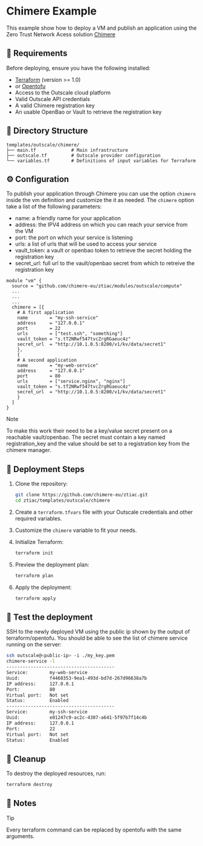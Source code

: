 # Chimere Example

This example show how to deploy a VM and publish an application using the Zero Trust Network Acess solution [Chimere](https://chimere.eu)
## 🧾 Requirements

Before deploying, ensure you have the following installed:

- [Terraform](https://www.terraform.io/downloads.html) (version >= 1.0)
- or [Opentofu](https://github.com/opentofu/opentofu)
- Access to the Outscale cloud platform
- Valid Outscale API credentials
- A valid Chimere registration key
- An usable OpenBao or Vault to retrieve the registration key


## 📁 Directory Structure

```
templates/outscale/chimere/
├── main.tf             # Main infrastructure
├── outscale.tf         # Outscale provider configuration
└── variables.tf        # Definitions of input variables for Terraform
```
## ⚙️ Configuration
To publish your application through Chimere you can use the option `chimere` inside the vm definition and customize the it as needed.
The `chimere` option take a list of the following parameters:
- name: a friendly name for your application
- address: the IPV4 address on which you can reach your service from the VM
- port: the port on which your service is listening
- urls: a list of urls that will be used to access your service
- vault_token: a vault or openbao token to retrieve the secret holding the registration key
- secret_url: full url to the vault/openbao secret from which to retreive the registration key  


```hcl
module "vm" {
  source = "github.com/chimere-eu/ztiac/modules/outscale/compute"
  ...
  ...
  ...
  chimere = [{
    # A first application
    name        = "my-ssh-service"
    address     = "127.0.0.1"
    port        = 22
    urls        = ["test.ssh", "something"]
    vault_token = "s.tT2NRwf547tvcZrgRGaeuc4z"
    secret_url  = "http://10.1.0.5:8200/v1/kv/data/secret1"
    },
    {
    # A second application
    name        = "my-web-service"
    address     = "127.0.0.1"
    port        = 80
    urls        = ["service.nginx", "nginx"]
    vault_token = "s.tT2NRwf547tvcZrgRGaeuc4z"
    secret_url  = "http://10.1.0.5:8200/v1/kv/data/secret1"
    }
  ]
}
```

>[!NOTE]
> To make this work their need to be a key/value secret present on a reachable vault/openbao.
> The secret must contain a key named registration_key and the value should be set to a registration key from the chimere manager. 

## 🚀 Deployment Steps

1. Clone the repository:
   ```bash
   git clone https://github.com/chimere-eu/ztiac.git
   cd ztiac/templates/outscale/chimere
   ```

2. Create a `terraform.tfvars` file with your Outscale credentials and other required variables.

3. Customize the `chimere` variable to fit your needs.

4. Initialize Terraform:
   ```bash
   terraform init
   ```

5. Preview the deployment plan:
   ```bash
   terraform plan
   ```

6. Apply the deployment:
   ```bash
   terraform apply
   ```

## 🧪 Test the deployment

SSH to the newly deployed VM using the public ip shown by the output of terraform/opentofu.
You should be able to see the list of chimere service running on the server: 

```bash
ssh outscale@<public-ip> -i ./my_key.pem
chimere-service -l
----------------------------------------
Service:        my-web-service
Uuid:           f4460353-9ea1-493d-bd7d-267d96638a7b
IP address:     127.0.0.1
Port:           80
Virtual port:   Not set
Status:         Enabled
----------------------------------------
Service:        my-ssh-service
Uuid:           e01247c9-ac2c-4307-a641-5f97b7f14c4b
IP address:     127.0.0.1
Port:           22
Virtual port:   Not set
Status:         Enabled
```


## 🧹 Cleanup

To destroy the deployed resources, run:
```bash
terraform destroy
```

## 📌 Notes

>[!TIP]
> Every terraform command can be replaced by opentofu with the same arguments.  
